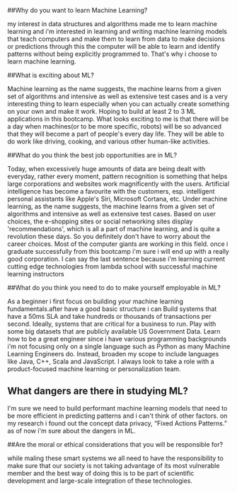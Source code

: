 ##Why do you want to learn Machine Learning?

my interest in data structures and algorithms made me to learn machine learning and i'm interested in learning and writing machine learning models that teach computers and make them to learn from data to make decisions or predictions through this the computer will be able to learn and identify patterns without being explicitly programmed to. That's why i choose to learn machine learning.

##What is exciting about ML?  

Machine learning as the name suggests, the machine learns from a given set of algorithms and intensive as well as extensive test cases and is a very interesting thing to learn especially when you can actually create something on your own and make it work. Hoping to build at least 2 to 3 ML applications in this bootcamp. What looks exciting to me is that there will be a day when machines(or to be more specific, robots) will be so advanced that they will become a part of people's  every day life. They will be able to do work like driving, cooking, and various other human-like activities.

##What do you think the best job opportunities are in ML? 

Today, when excessively huge amounts of data are being dealt with everyday, rather every moment, pattern recognition is something that helps large corporations and websites work magnificently with the users. Artificial intelligence has become a favourite with the customers, esp. intelligent personal assistants like Apple's Siri, Microsoft Cortana, etc. Under machine learning, as the name suggests, the machine learns from a given set of algorithms and intensive as well as extensive test cases. Based on user choices, the e-shopping sites or social networking sites display 'recommendations', which is all a part of machine learning, and is quite a revolution these days. So you definitely don't have to worry about the career choices. Most of the computer giants are working in this field. once i graduate successfully from this bootcamp i'm sure i will end up with a really good corporation. I can say the last sentence because i'm learning current cutting edge technologies from lambda school with successful machine learning instructors

##What do you think you need to do to make yourself employable in ML?

As a beginner i first focus on building your machine learning fundamentals.after have a good basic structure i can  Build systems that have a 50ms SLA and take hundreds or thousands of transactions per second. Ideally, systems that are critical for a business to run. Play with some big datasets that are publicly available US Government Data. Learn how to be a great engineer since i have various programming backgrounds i'm not focusing only on a single language such as Python as many Machine Learning Engineers do. Instead, broaden my scope to include languages like Java, C++, Scala and JavaScript. I always look to take a role with a product-focused machine learning or personalization team.

## What dangers are there in studying ML? 

I'm sure we need to build performant machine learning models that need to be more efficient in predicting patterns and i can't think of other factors. on my research i found out the concept data privacy, “Fixed Actions Patterns.” as of now i'm sure about the dangers in ML. 

##Are the moral or ethical considerations that you will be responsible for?

while maling these smart systems we all need to have the responsibility to make sure that our society is not taking advantage of its most vulnerable member and the best way of doing this is to be part of scientific development and large-scale integration of these technologies.



